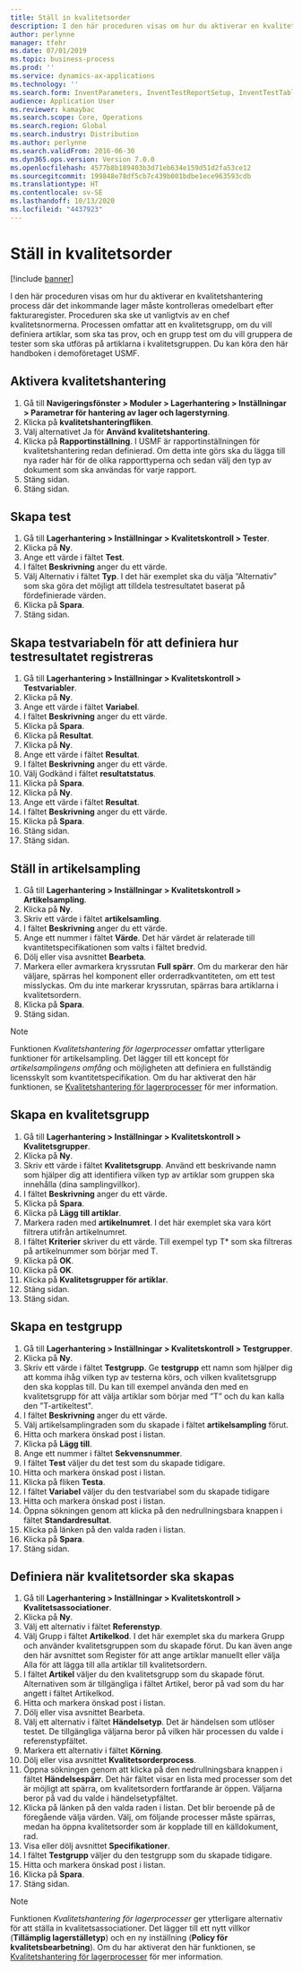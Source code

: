 ```yaml
---
title: Ställ in kvalitetsorder
description: I den här proceduren visas om hur du aktiverar en kvalitetshantering process där det inkommande lager måste kontrolleras omedelbart efter fakturaregister.
author: perlynne
manager: tfehr
ms.date: 07/01/2019
ms.topic: business-process
ms.prod: ''
ms.service: dynamics-ax-applications
ms.technology: ''
ms.search.form: InventParameters, InventTestReportSetup, InventTestTable, DefaultDashboard, InventTestVariable, InventTestVariableOutcome, InventItemSampling, InventTestQualityGroup, InventTestItemQualityGroupAdd, SysQueryForm, InventTestItemQualityGroup, InventTestGroup, InventTestAssociationTable
audience: Application User
ms.reviewer: kamaybac
ms.search.scope: Core, Operations
ms.search.region: Global
ms.search.industry: Distribution
ms.author: perlynne
ms.search.validFrom: 2016-06-30
ms.dyn365.ops.version: Version 7.0.0
ms.openlocfilehash: 4577b8b189403b3d71eb634e159d51d2fa53ce12
ms.sourcegitcommit: 199848e78df5cb7c439b001bdbe1ece963593cdb
ms.translationtype: HT
ms.contentlocale: sv-SE
ms.lasthandoff: 10/13/2020
ms.locfileid: "4437923"
---
```

# <a name="set-up-quality-orders"></a>Ställ in kvalitetsorder

[!include [banner](../../includes/banner.md)]

I den här proceduren visas om hur du aktiverar en kvalitetshantering process där det inkommande lager måste kontrolleras omedelbart efter fakturaregister. Proceduren ska ske ut vanligtvis av en chef kvalitetsnormerna. Processen omfattar att en kvalitetsgrupp, om du vill definiera artiklar, som ska tas prov, och en grupp test om du vill gruppera de tester som ska utföras på artiklarna i kvalitetsgruppen. Du kan köra den här handboken i demoföretaget USMF.


## <a name="enable-quality-management"></a>Aktivera kvalitetshantering
1. Gå till **Navigeringsfönster > Moduler > Lagerhantering > Inställningar > Parametrar för hantering av lager och lagerstyrning**.
2. Klicka på **kvalitetshanteringfliken**.
3. Välj alternativet Ja för **Använd kvalitetshantering**.
4. Klicka på **Rapportinställning**. I USMF är rapportinställningen för kvalitetshantering redan definierad. Om detta inte görs ska du lägga till nya rader här för de olika rapporttyperna och sedan välj den typ av dokument som ska användas för varje rapport.  
5. Stäng sidan.
6. Stäng sidan.

## <a name="create-a-test"></a>Skapa test
1. Gå till **Lagerhantering > Inställningar > Kvalitetskontroll > Tester**.
2. Klicka på **Ny**.
3. Ange ett värde i fältet **Test**.
4. I fältet **Beskrivning** anger du ett värde.
5. Välj Alternativ i fältet **Typ**. I det här exemplet ska du välja ”Alternativ” som ska göra det möjligt att tilldela testresultatet baserat på fördefinierade värden.  
6. Klicka på **Spara**.
7. Stäng sidan.

## <a name="create-test-variables-to-define-the-way-test-results-are-recorded"></a>Skapa testvariabeln för att definiera hur testresultatet registreras
1. Gå till **Lagerhantering > Inställningar > Kvalitetskontroll > Testvariabler**.
2. Klicka på **Ny**.
3. Ange ett värde i fältet **Variabel**.
4. I fältet **Beskrivning** anger du ett värde.
5. Klicka på **Spara**.
6. Klicka på **Resultat**.
7. Klicka på **Ny**.
8. Ange ett värde i fältet **Resultat**.
9. I fältet **Beskrivning** anger du ett värde.
10. Välj Godkänd i fältet **resultatstatus**.
11. Klicka på **Spara**.
12. Klicka på **Ny**.
13. Ange ett värde i fältet **Resultat**.
14. I fältet **Beskrivning** anger du ett värde.
15. Klicka på **Spara**.
16. Stäng sidan.
17. Stäng sidan.

## <a name="set-up-item-sampling"></a>Ställ in artikelsampling
1. Gå till **Lagerhantering > Inställningar > Kvalitetskontroll > Artikelsampling**.
2. Klicka på **Ny**.
3. Skriv ett värde i fältet **artikelsamling**.
4. I fältet **Beskrivning** anger du ett värde.
5. Ange ett nummer i fältet **Värde**. Det här värdet är relaterade till kvantitetspecifikationen som valts i fältet bredvid.  
6. Dölj eller visa avsnittet **Bearbeta**.
7. Markera eller avmarkera kryssrutan **Full spärr**. Om du markerar den här väljare, spärras hel komponent eller orderradkvantiteten, om ett test misslyckas. Om du inte markerar kryssrutan, spärras bara artiklarna i kvalitetsordern.  
8. Klicka på **Spara**.
9. Stäng sidan.

> [!NOTE]
> Funktionen *Kvalitetshantering för lagerprocesser* omfattar ytterligare funktioner för artikelsampling. Det lägger till ett koncept för *artikelsamplingens omfång* och möjligheten att definiera en fullständig licensskylt som kvantitetspecifikation. Om du har aktiverat den här funktionen, se [Kvalitetshantering för lagerprocesser](../quality-management-for-warehouses-processes.md) för mer information.

## <a name="create-a-quality-group"></a>Skapa en kvalitetsgrupp
1. Gå till **Lagerhantering > Inställningar > Kvalitetskontroll > Kvalitetsgrupper**.
2. Klicka på **Ny**.
3. Skriv ett värde i fältet **Kvalitetsgrupp**. Använd ett beskrivande namn som hjälper dig att identifiera vilken typ av artiklar som gruppen ska innehålla (dina samplingvillkor).  
4. I fältet **Beskrivning** anger du ett värde.
5. Klicka på **Spara**.
6. Klicka på **Lägg till artiklar**.
7. Markera raden med **artikelnumret**. I det här exemplet ska vara kört filtrera utifrån artikelnumret.  
8. I fältet **Kriterier** skriver du ett värde. Till exempel typ T* som ska filtreras på artikelnummer som börjar med T.  
9. Klicka på **OK**.
10. Klicka på **OK**.
11. Klicka på **Kvalitetsgrupper för artiklar**.
12. Stäng sidan.
13. Stäng sidan.

## <a name="create-a-test-group"></a>Skapa en testgrupp
1. Gå till **Lagerhantering > Inställningar > Kvalitetskontroll > Testgrupper**.
2. Klicka på **Ny**.
3. Skriv ett värde i fältet **Testgrupp**. Ge **testgrupp** ett namn som hjälper dig att komma ihåg vilken typ av testerna körs, och vilken kvalitetsgrupp den ska kopplas till. Du kan till exempel använda den med en kvalitetsgrupp för att välja artiklar som börjar med ”T” och du kan kalla den ”T-artikeltest".  
4. I fältet **Beskrivning** anger du ett värde.
5. Välj artikelsamplingraden som du skapade i fältet **artikelsampling** förut.
6. Hitta och markera önskad post i listan.
7. Klicka på **Lägg till**.
8. Ange ett nummer i fältet **Sekvensnummer**.
9. I fältet **Test** väljer du det test som du skapade tidigare.
10. Hitta och markera önskad post i listan.
11. Klicka på fliken **Testa**.
12. I fältet **Variabel** väljer du den testvariabel som du skapade tidigare
13. Hitta och markera önskad post i listan.
14. Öppna sökningen genom att klicka på den nedrullningsbara knappen i fältet **Standardresultat**.
15. Klicka på länken på den valda raden i listan.
16. Klicka på **Spara**.
17. Stäng sidan.

## <a name="define-when-quality-orders-will-be-created"></a>Definiera när kvalitetsorder ska skapas
1. Gå till **Lagerhantering > Inställningar > Kvalitetskontroll > Kvalitetsassociationer**.
2. Klicka på **Ny**.
3. Välj ett alternativ i fältet **Referenstyp**.
4. Välj Grupp i fältet **Artikelkod**. I det här exemplet ska du markera Grupp och använder kvalitetsgruppen som du skapade förut. Du kan även ange den här avsnittet som Register för att ange artiklar manuellt eller välja Alla för att lägga till alla artiklar till kvalitetsordern.  
5. I fältet **Artikel** väljer du den kvalitetsgrupp som du skapade förut. Alternativen som är tillgängliga i fältet Artikel, beror på vad som du har angett i fältet Artikelkod.  
6. Hitta och markera önskad post i listan.
7. Dölj eller visa avsnittet Bearbeta.
8. Välj ett alternativ i fältet **Händelsetyp**. Det är händelsen som utlöser testet. De tillgängliga väljarna beror på vilken här processen du valde i referenstypfältet.  
9. Markera ett alternativ i fältet **Körning**.
10. Dölj eller visa avsnittet **Kvalitetsorderprocess**.
11. Öppna sökningen genom att klicka på den nedrullningsbara knappen i fältet **Händelsespärr**. Det här fältet visar en lista med processer som det är möjligt att spärra, om kvalitetsordern fortfarande är öppen. Väljarna beror på vad du valde i händelsetypfältet.  
12. Klicka på länken på den valda raden i listan. Det blir beroende på de föregående välja värden. Välj, om följande processer måste spärras, medan ha öppna kvalitetsorder som är kopplade till en källdokument, rad.  
13. Visa eller dölj avsnittet **Specifikationer**.
14. I fältet **Testgrupp** väljer du den testgrupp som du skapade tidigare.
15. Hitta och markera önskad post i listan.
16. Klicka på **Spara**.
17. Stäng sidan.

> [!NOTE]
> Funktionen *Kvalitetshantering för lagerprocesser* ger ytterligare alternativ för att ställa in kvalitetsassociationer. Det lägger till ett nytt villkor (**Tillämplig lagerställetyp**) och en ny inställning (**Policy för kvalitetsbearbetning**). Om du har aktiverat den här funktionen, se [Kvalitetshantering för lagerprocesser](../quality-management-for-warehouses-processes.md) för mer information.